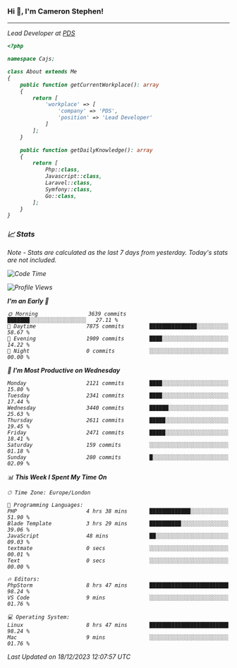 ### Hi 👋, I'm Cameron Stephen!
<hr>
<p><em>Lead Developer at <a href="https://prindatasolutions.co.uk">PDS</a></p>


```php
<?php

namespace Cajs;

class About extends Me
{
    public function getCurrentWorkplace(): array
    {
        return [
            'workplace' => [
                'company' => 'PDS',
                'position' => 'Lead Developer'
            ]
        ];
    }

    public function getDailyKnowledge(): array
    {
        return [
            Php::class,
            Javascript::class,
            Laravel::class,
            Symfony::class,
            Go::class,
        ];
    }
}
```

### 📈 Stats
<p><em>Note - Stats are calculated as the last 7 days from yesterday. Today's stats are not included.</em></p>


<!--START_SECTION:waka-->
![Code Time](http://img.shields.io/badge/Code%20Time-3%2C636%20hrs%204%20mins-blue)

![Profile Views](http://img.shields.io/badge/Profile%20Views-0-blue)

**I'm an Early 🐤** 

```text
🌞 Morning                3639 commits        ███████░░░░░░░░░░░░░░░░░░   27.11 % 
🌆 Daytime                7875 commits        ███████████████░░░░░░░░░░   58.67 % 
🌃 Evening                1909 commits        ████░░░░░░░░░░░░░░░░░░░░░   14.22 % 
🌙 Night                  0 commits           ░░░░░░░░░░░░░░░░░░░░░░░░░   00.00 % 
```
📅 **I'm Most Productive on Wednesday** 

```text
Monday                   2121 commits        ████░░░░░░░░░░░░░░░░░░░░░   15.80 % 
Tuesday                  2341 commits        ████░░░░░░░░░░░░░░░░░░░░░   17.44 % 
Wednesday                3440 commits        ██████░░░░░░░░░░░░░░░░░░░   25.63 % 
Thursday                 2611 commits        █████░░░░░░░░░░░░░░░░░░░░   19.45 % 
Friday                   2471 commits        █████░░░░░░░░░░░░░░░░░░░░   18.41 % 
Saturday                 159 commits         ░░░░░░░░░░░░░░░░░░░░░░░░░   01.18 % 
Sunday                   280 commits         █░░░░░░░░░░░░░░░░░░░░░░░░   02.09 % 
```


📊 **This Week I Spent My Time On** 

```text
🕑︎ Time Zone: Europe/London

💬 Programming Languages: 
PHP                      4 hrs 38 mins       █████████████░░░░░░░░░░░░   51.90 % 
Blade Template           3 hrs 29 mins       ██████████░░░░░░░░░░░░░░░   39.06 % 
JavaScript               48 mins             ██░░░░░░░░░░░░░░░░░░░░░░░   09.03 % 
textmate                 0 secs              ░░░░░░░░░░░░░░░░░░░░░░░░░   00.01 % 
Text                     0 secs              ░░░░░░░░░░░░░░░░░░░░░░░░░   00.00 % 

🔥 Editors: 
PhpStorm                 8 hrs 47 mins       █████████████████████████   98.24 % 
VS Code                  9 mins              ░░░░░░░░░░░░░░░░░░░░░░░░░   01.76 % 

💻 Operating System: 
Linux                    8 hrs 47 mins       █████████████████████████   98.24 % 
Mac                      9 mins              ░░░░░░░░░░░░░░░░░░░░░░░░░   01.76 % 
```


 Last Updated on 18/12/2023 12:07:57 UTC
<!--END_SECTION:waka-->
